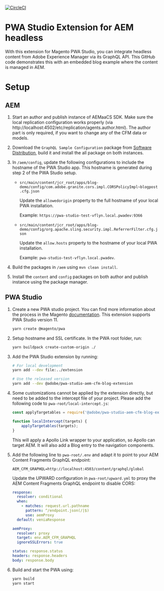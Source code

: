 [![CircleCI](https://circleci.com/gh/adobe/aem-pwa-studio-extensions.svg?style=svg)](https://circleci.com/gh/aadobe/aem-pwa-studio-extensions)
# PWA Studio Extension for AEM headless

With this extension for Magento PWA Studio, you can integrate headless content from Adobe Experience Manager via its GraphQL API. This GitHub code demonstrates this with an embedded blog example where the content is managed in AEM.

# Setup

## AEM
1. Start an author and publish instance of AEMaaCS SDK. Make sure the local replication configuration works properly (via http://localhost:4502/etc/replication/agents.author.html). The author part is only required, if you want to change any of the CFM data or models.

2. Download the `GraphQL Sample Configuration` package from [Software Distribution](https://experience.adobe.com/#/downloads/content/software-distribution/en/aemcloud.html), build it and install the all package on both instances.

3. In `/aem/config`, update the following configurations to include the hostname of the PWA Studio app. This hostname is generated during step 2 of the PWA Studio setup.
    * `src/main/content/jcr_root/apps/blog-demo/config/com.adobe.granite.cors.impl.CORSPolicyImpl~blogpost.cfg.json`

        Update the `allowedorigin` property to the full hostname of your local PWA installation.

        Example: `https://pwa-studio-test-vflyn.local.pwadev:9366`
    
    * `src/main/content/jcr_root/apps/blog-demo/config/org.apache.sling.security.impl.ReferrerFilter.cfg.json`

        Update the `allow.hosts` property to the hostname of your local PWA installation.

        Example: `pwa-studio-test-vflyn.local.pwadev`.

4. Build the packages in `/aem` using `mvn clean install`.
5. Install the `content` and `config` packages on both author and publish instance using the package manager.

## PWA Studio
1. Create a new PWA studio project. You can find more information about the process in the Magento [documentation](https://magento.github.io/pwa-studio/tutorials/pwa-studio-fundamentals/project-setup/). This extension supports PWA Studio version 11.

    ```bash
    yarn create @magento/pwa
    ```

2. Setup hostname and SSL certificate. In the PWA root folder, run:

    ```bash
    yarn buildpack create-custom-origin ./
    ```

3. Add the PWA Studio extension by running:

    ```bash
    # For local development
    yarn add --dev file:../extension

    # Use the released version
    yarn add --dev @adobe/pwa-studio-aem-cfm-blog-extension
    ```

4. Some customizations cannot be applied by the extension directly, but need to be added to the intercept file of your project. Please add the following code to `pwa-root/local-intercept.js`:

    ```javascript
    const applyTargetables = require('@adobe/pwa-studio-aem-cfm-blog-extension/src/applyTargetables');

    function localIntercept(targets) {
        applyTargetables(targets);
    }
    ```

    This will apply a Apollo Link wrapper to your application, so Apollo can target AEM. It will also add a Blog entry to the navigation components.

4. Add the following line to `pwa-root/.env` and adapt it to point to your AEM Content Fragments GraphQL endpoint:

    ```
    AEM_CFM_GRAPHQL=http://localhost:4503/content/graphql/global
    ```

    Update the UPWARD configuration in `pwa-root/upward.yml` to proxy the AEM Content Fragments GraphQL endpoint to disable CORS:

    ```yaml
    response:
      resolver: conditional
      when:
        - matches: request.url.pathname
          pattern: ^/endpoint.json(/|$)
          use: aemProxy
      default: veniaResponse

    aemProxy:
      resolver: proxy
      target: env.AEM_CFM_GRAPHQL
      ignoreSSLErrors: true

    status: response.status
    headers: response.headers
    body: response.body
    ```

7. Build and start the PWA using:

    ```bash
    yarn build
    yarn start
    ```